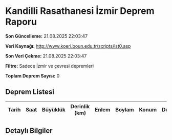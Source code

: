 # Kandilli Rasathanesi İzmir Deprem Raporu

**Son Güncelleme:** 21.08.2025 22:03:47

**Veri Kaynağı:** http://www.koeri.boun.edu.tr/scripts/lst0.asp

**Son Veri Çekme:** 21.08.2025 22:03:47

**Filtre:** Sadece İzmir ve çevresi depremleri

**Toplam Deprem Sayısı:** 0

## Deprem Listesi

| Tarih | Saat | Büyüklük | Derinlik (km) | Enlem | Boylam | Konum | Durum |
|-------|------|----------|---------------|-------|--------|-------|-------|

## Detaylı Bilgiler

